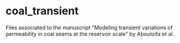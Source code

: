 # coal_transient
Files associated to the manuscript "Modeling transient variations of permeability in coal seams at the reservoir scale" by Abouloifa et al.
